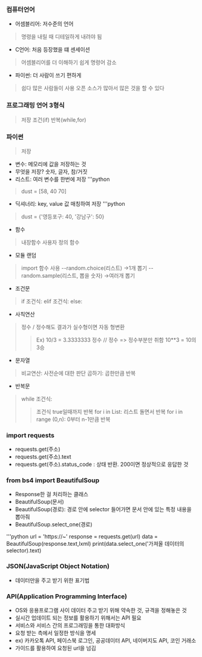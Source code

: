 ### 컴퓨터언어

- 어셈블리어: 저수준의 언어
> 명령을 내릴 때 디테일하게 내려야 됨
- C언어: 처음 등장했을 떄 센세이션
> 어셈블리어를 더 이해하기 쉽게
> 명령어 감소
- 파이썬: 더 사람이 쓰기 편하게
> 쉽다
> 많은 사람들이 사용
> 오픈 소스가 많아서 많은 것을 할 수 있다

### 프로그래밍 언어 3형식
> 저장
> 조건(if)
> 반복(while,for)

### 파이썬
> 저장 
- 변수: 메모리에 값을 저장하는 것
- 무엇을 저장? 숫자, 글자, 참/거짓
- 리스트: 여러 변수를 한번에 저장
'''python
> dust = [58, 40 70]
- 딕셔너리: key, value 값 매칭하여 저장
'''python
> dust = {'영등포구: 40, '강남구': 50}
- 함수
> 내장함수
> 사용자 정의 함수

- 모듈 랜덤
> import
> 함수 사용 
--random.choice(리스트) ->1개 뽑기
--random.sample(리스트, 뽑을 숫자) ->여러개 뽑기

- 조건문
> if 조건식:
> elif 조건식:
> else:

- 사칙연산
> 정수 / 정수해도 결과가 실수형이면 자동 형변환
>> Ex) 10/3 = 3.3333333
> 정수 // 정수 => 정수부분만 취함
> 10**3 = 10의 3승

- 문자열
> 비교연산: 사전순에 대한 판단
> 곱하기: 곱한만큼 반복

- 반복문
> while 조건식:
>> 조건식 true일때까지 반복
> for i in List:
>> 리스트 돌면서 반복
> for i in range (0,n):
>> 0부터 n-1만큼 반복

### import requests
- requests.get(주소)
- requests.get(주소).text
- requests.get(주소).status_code : 상태 반환. 200이면 정상적으로 응답한 것

### from bs4 import BeautifulSoup
- Response한 걸 처리하는 클래스
- BeautifulSoup(문서)
- BeautifulSoup(경로): 경로 안에 selector 들어가면 문서 안에 있는 특정 내용을 뽑아줘
- BeautifulSoup.select_one(경로)

'''python
url = 'https://~'
response = requests.get(url)
data = BeautifulSoup(response.text,lxml)
print(data.select_one('가져올 데이터의 selector).text)

### JSON(JavaScript Object Notation)
- 데이터만을 주고 받기 위한 표기법

### API(Application Programming Interface)
- OS와 응용프로그램 사이 데이터 주고 받기 위해 약속한 것, 규격을 정해놓은 것
- 실시간 업데이트 되는 정보를 활용하기 위해서는 API 필요
- 서비스와 서비스 간의 프로그래밍을 통한 대화방식
- 요청 받는 측에서 일정한 방식을 명세
- ex) 카카오톡 API, 페이스북 로그인, 공공데이터 API, 네이버지도 API, 코인 거래소
- 가이드를 활용하여 요청된 url을 넘김

